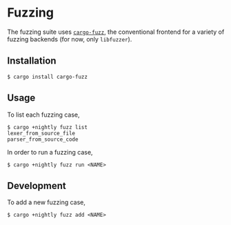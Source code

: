 # Fuzzing #

The fuzzing suite uses [`cargo-fuzz`](https://rust-fuzz.github.io/book/cargo-fuzz.html), the conventional frontend for a variety of fuzzing backends (for now, only `libfuzzer`).

## Installation ##

```
$ cargo install cargo-fuzz
```

## Usage ##

To list each fuzzing case,

```
$ cargo +nightly fuzz list
lexer_from_source_file
parser_from_source_code
```

In order to run a fuzzing case,

```
$ cargo +nightly fuzz run <NAME>
```

## Development ##

To add a new fuzzing case,

```
$ cargo +nightly fuzz add <NAME>
```

